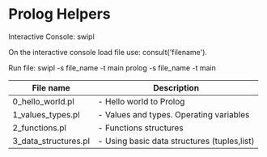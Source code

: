 # Prolog Helpers

Interactive Console:
swipl

On the interactive console load file use:
consult('filename').

Run file:
swipl  -s file_name -t main
prolog -s file_name -t main

| File name        		| Description 												   |
| --------------------- |------------------------------------------------------------- |
| 0_hello_world.pl 			| - Hello world to Prolog |
| 1_values_types.pl 		| - Values and types. Operating variables |
| 2_functions.pl 			| - Functions structures |
| 3_data_structures.pl		| - Using basic data structures (tuples,list) |